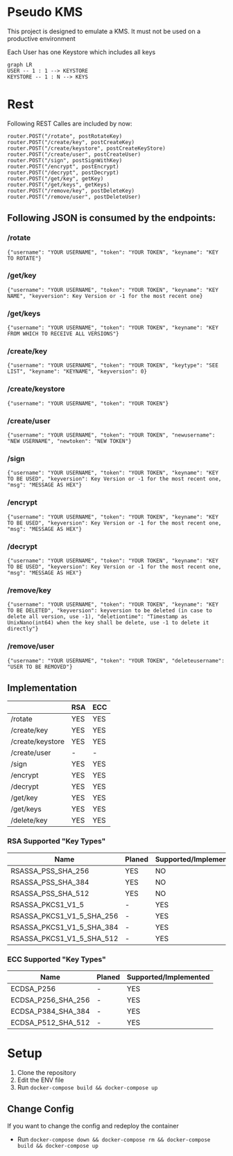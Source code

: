 # Pseudo KMS

This project is designed to emulate a KMS.
It must not be used on a productive environment

Each User has one Keystore which includes all keys

```mermaid
graph LR
USER -- 1 : 1 --> KEYSTORE
KEYSTORE -- 1 : N --> KEYS
```

# Rest

Following REST Calles are included by now:

	router.POST("/rotate", postRotateKey)
	router.POST("/create/key", postCreateKey)
	router.POST("/create/keystore", postCreateKeyStore)
	router.POST("/create/user", postCreateUser)
	router.POST("/sign", postSignWithKey)
	router.POST("/encrypt", postEncrypt)
	router.POST("/decrypt", postDecrypt)
	router.POST("/get/key", getKey)
	router.POST("/get/keys", getKeys)
	router.POST("/remove/key", postDeleteKey)
	router.POST("/remove/user", postDeleteUser)


## Following JSON is consumed by the endpoints:

### /rotate

    {"username": "YOUR USERNAME", "token": "YOUR TOKEN", "keyname": "KEY TO ROTATE"}

### /get/key

    {"username": "YOUR USERNAME", "token": "YOUR TOKEN", "keyname": "KEY NAME", "keyversion": Key Version or -1 for the most recent one}

### /get/keys

    {"username": "YOUR USERNAME", "token": "YOUR TOKEN", "keyname": "KEY FROM WHICH TO RECEIVE ALL VERSIONS"}

### /create/key

    {"username": "YOUR USERNAME", "token": "YOUR TOKEN", "keytype": "SEE LIST", "keyname": "KEYNAME", "keyversion": 0}

### /create/keystore

    {"username": "YOUR USERNAME", "token": "YOUR TOKEN"}

### /create/user

    {"username": "YOUR USERNAME", "token": "YOUR TOKEN", "newusername": "NEW USERNAME", "newtoken": "NEW TOKEN"}

### /sign

    {"username": "YOUR USERNAME", "token": "YOUR TOKEN", "keyname": "KEY TO BE USED", "keyversion": Key Version or -1 for the most recent one, "msg": "MESSAGE AS HEX"}

### /encrypt

    {"username": "YOUR USERNAME", "token": "YOUR TOKEN", "keyname": "KEY TO BE USED", "keyversion": Key Version or -1 for the most recent one, "msg": "MESSAGE AS HEX"}

### /decrypt

    {"username": "YOUR USERNAME", "token": "YOUR TOKEN", "keyname": "KEY TO BE USED", "keyversion": Key Version or -1 for the most recent one, "msg": "MESSAGE AS HEX"}

### /remove/key

    {"username": "YOUR USERNAME", "token": "YOUR TOKEN", "keyname": "KEY TO BE DELETED", "keyversion": keyversion to be deleted (in case to delete all version, use -1), "deletiontime": "Timestamp as UnixNano(int64) when the key shall be delete, use -1 to delete it directly"}

### /remove/user

    {"username": "YOUR USERNAME", "token": "YOUR TOKEN", "deleteusername": "USER TO BE REMOVED"}


## Implementation

|                  | RSA | ECC |
|------------------|-----|-----|
| /rotate          | YES | YES |
| /create/key      | YES | YES |
| /create/keystore | YES | YES |
| /create/user     | -   | -   |
| /sign            | YES | YES |
| /encrypt         | YES | YES |
| /decrypt         | YES | YES |
| /get/key         | YES | YES |
| /get/keys        | YES | YES |
| /delete/key      | YES | YES |


### RSA Supported "Key Types"

| Name                      | Planed | Supported/Implemented |
|---------------------------|--------|-----------------------|
| RSASSA_PSS_SHA_256        | YES    | NO                    |
| RSASSA_PSS_SHA_384        | YES    | NO                    |
| RSASSA_PSS_SHA_512        | YES    | NO                    |
| RSASSA_PKCS1_V1_5         | -      | YES                   |
| RSASSA_PKCS1_V1_5_SHA_256 | -      | YES                   |
| RSASSA_PKCS1_V1_5_SHA_384 | -      | YES                   |
| RSASSA_PKCS1_V1_5_SHA_512 | -      | YES                   |

### ECC Supported "Key Types"

| Name               | Planed | Supported/Implemented |
|--------------------|--------|-----------------------|
| ECDSA_P256         | -      | YES                   |
| ECDSA_P256_SHA_256 | -      | YES                   |
| ECDSA_P384_SHA_384 | -      | YES                   |
| ECDSA_P512_SHA_512 | -      | YES                   |

# Setup

1. Clone the repository
2. Edit the ENV file
3. Run `docker-compose build && docker-compose up`

## Change Config

If you want to change the config and redeploy the container
* Run `docker-compose down && docker-compose rm && docker-compose build && docker-compose up`